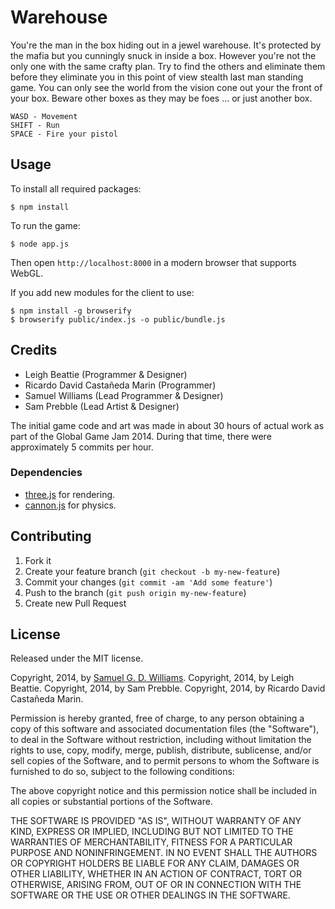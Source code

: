 # Warehouse

You're the man in the box hiding out in a jewel warehouse. It's protected by the mafia but you cunningly snuck in inside a box. However you're not the only one with the same crafty plan. Try to find the others and eliminate them before they eliminate you in this point of view stealth last man standing game. You can only see the world from the vision cone out your the front of your box. Beware other boxes as they may be foes ... or just another box.

	WASD - Movement
	SHIFT - Run
	SPACE - Fire your pistol

## Usage

To install all required packages:

	$ npm install

To run the game:

	$ node app.js

Then open `http://localhost:8000` in a modern browser that supports WebGL.

If you add new modules for the client to use:

	$ npm install -g browserify
	$ browserify public/index.js -o public/bundle.js

## Credits ##

- Leigh Beattie (Programmer & Designer)
- Ricardo David Castañeda Marin (Programmer)
- Samuel Williams (Lead Programmer & Designer)
- Sam Prebble (Lead Artist & Designer)

The initial game code and art was made in about 30 hours of actual work as part of the Global Game Jam 2014. During that time, there were approximately 5 commits per hour.

### Dependencies ###

- [three.js](https://github.com/mrdoob/three.js) for rendering.
- [cannon.js](https://github.com/schteppe/cannon.js) for physics.

## Contributing

1. Fork it
2. Create your feature branch (`git checkout -b my-new-feature`)
3. Commit your changes (`git commit -am 'Add some feature'`)
4. Push to the branch (`git push origin my-new-feature`)
5. Create new Pull Request

## License

Released under the MIT license.

Copyright, 2014, by [Samuel G. D. Williams](http://www.codeotaku.com/samuel-williams).
Copyright, 2014, by Leigh Beattie.
Copyright, 2014, by Sam Prebble.
Copyright, 2014, by Ricardo David Castañeda Marin.

Permission is hereby granted, free of charge, to any person obtaining a copy
of this software and associated documentation files (the "Software"), to deal
in the Software without restriction, including without limitation the rights
to use, copy, modify, merge, publish, distribute, sublicense, and/or sell
copies of the Software, and to permit persons to whom the Software is
furnished to do so, subject to the following conditions:

The above copyright notice and this permission notice shall be included in
all copies or substantial portions of the Software.

THE SOFTWARE IS PROVIDED "AS IS", WITHOUT WARRANTY OF ANY KIND, EXPRESS OR
IMPLIED, INCLUDING BUT NOT LIMITED TO THE WARRANTIES OF MERCHANTABILITY,
FITNESS FOR A PARTICULAR PURPOSE AND NONINFRINGEMENT. IN NO EVENT SHALL THE
AUTHORS OR COPYRIGHT HOLDERS BE LIABLE FOR ANY CLAIM, DAMAGES OR OTHER
LIABILITY, WHETHER IN AN ACTION OF CONTRACT, TORT OR OTHERWISE, ARISING FROM,
OUT OF OR IN CONNECTION WITH THE SOFTWARE OR THE USE OR OTHER DEALINGS IN
THE SOFTWARE.
